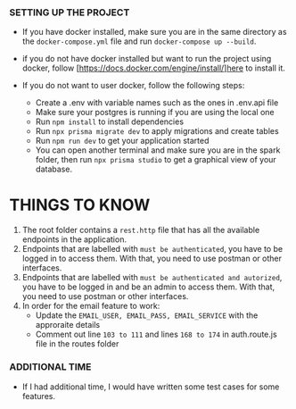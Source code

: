 ### SETTING UP THE PROJECT

- If you have docker installed, make sure you are in the same directory as the ```docker-compose.yml``` file and run ```docker-compose up --build```.

- if you do not have docker installed but want to run the project using docker, follow [https://docs.docker.com/engine/install/]here to install it.

- If you do not want to user docker, follow the following steps:
    * Create a .env with variable names such as the ones in .env.api file
    * Make sure your postgres is running if you are using the local one
    * Run ```npm install``` to install dependencies
    * Run ```npx prisma migrate dev``` to apply migrations and create tables
    * Run ```npm run dev``` to get your application started
    * You can open another terminal and make sure you are in the spark folder, then run ```npx prisma studio``` to get a graphical view of your database.

# THINGS TO KNOW
1. The root folder contains a ```rest.http``` file that has all the available endpoints in the application.
2. Endpoints that are labelled with ```must be authenticated```, you have to be logged in to access them. With that, you need to use postman or other interfaces.
3. Endpoints that are labelled with ```must be authenticated and autorized```, you have to be logged in and be an admin to access them. With that, you need to use postman or other interfaces.
4. In order for the email feature to work:
    * Update the ```EMAIL_USER, EMAIL_PASS, EMAIL_SERVICE``` with the approraite details
    * Comment out line ```103 to 111```  and lines ```168 to 174``` in auth.route.js file in the routes folder

### ADDITIONAL TIME
- If I had additional time, I would have written some test cases for some features.